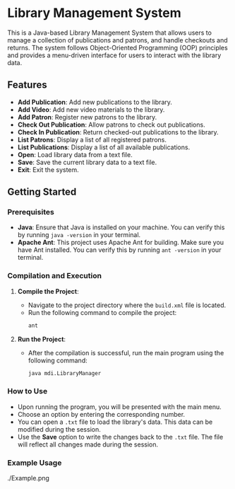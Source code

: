 # Library Management System

This is a Java-based Library Management System that allows users to manage a collection of publications and patrons, and handle checkouts and returns. The system follows Object-Oriented Programming (OOP) principles and provides a menu-driven interface for users to interact with the library data.

## Features

- **Add Publication**: Add new publications to the library.
- **Add Video**: Add new video materials to the library.
- **Add Patron**: Register new patrons to the library.
- **Check Out Publication**: Allow patrons to check out publications.
- **Check In Publication**: Return checked-out publications to the library.
- **List Patrons**: Display a list of all registered patrons.
- **List Publications**: Display a list of all available publications.
- **Open**: Load library data from a text file.
- **Save**: Save the current library data to a text file.
- **Exit**: Exit the system.

## Getting Started

### Prerequisites

- **Java**: Ensure that Java is installed on your machine. You can verify this by running `java -version` in your terminal.
- **Apache Ant**: This project uses Apache Ant for building. Make sure you have Ant installed. You can verify this by running `ant -version` in your terminal.

### Compilation and Execution

1. **Compile the Project**:
   - Navigate to the project directory where the `build.xml` file is located.
   - Run the following command to compile the project:
     ```bash
     ant
     ```

2. **Run the Project**:
   - After the compilation is successful, run the main program using the following command:
     ```bash
     java mdi.LibraryManager
     ```

### How to Use

- Upon running the program, you will be presented with the main menu.
- Choose an option by entering the corresponding number.
- You can open a `.txt` file to load the library's data. This data can be modified during the session.
- Use the **Save** option to write the changes back to the `.txt` file. The file will reflect all changes made during the session.

### Example Usage
./Example.png


